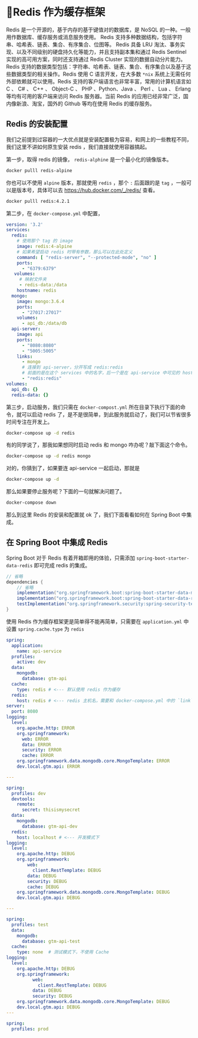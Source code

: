 # Redis 作为缓存框架

Redis 是一个开源的，基于内存的基于键值对的数据库，是 NoSQL 的一种。一般用作数据库、缓存服务或消息服务使用。 Redis 支持多种数据结构，包括字符串、哈希表、链表、集合、有序集合、位图等。 Redis 具备 LRU 淘汰、事务实现、以及不同级别的硬盘持久化等能力，并且支持副本集和通过 Redis Sentinel 实现的高可用方案，同时还支持通过 Redis Cluster 实现的数据自动分片能力。Redis 支持的数据类型包括：字符串、哈希表、链表、集合、有序集合以及基于这些数据类型的相关操作。Redis 使用 C 语言开发，在大多数 `*nix` 系统上无需任何外部依赖就可以使用。Redis 支持的客户端语言也非常丰富，常用的计算机语言如 C 、 C# 、 C++ 、 Object-C 、 PHP 、Python、Java 、 Perl 、 Lua 、 Erlang 等均有可用的客户端来访问 Redis 服务器。当前 Redis 的应用已经非常广泛，国内像新浪、淘宝，国外的 Github 等均在使用 Redis 的缓存服务。

## Redis 的安装配置

我们之前提到过容器的一大优点就是安装配置极为容易，和网上的一些教程不同，我们这里不讲如何原生安装 redis ，我们直接就使用容器搞起。

第一步，取得 redis 的镜像， `redis-alphine` 是一个最小化的镜像版本。

```bash
docker pulll redis-alpine
```

你也可以不使用 `alpine` 版本，那就使用 `redis` ，那个 `:` 后面跟的是 `tag` ，一般可以是版本号，具体可以去 <https://hub.docker.com/_/redis/> 查看。

```bash
docker pulll redis:4.2.1
```

第二步，在 `docker-compose.yml` 中配置，

```yml
version: '3.2'
services:
  redis:
    # 使用那个 tag 的 image
    image: redis:4-alpine
    # 如果希望启动 redis 时带有参数，那么可以在此处定义
    command: [ "redis-server", "--protected-mode", "no" ]
    ports:
      - "6379:6379"
   volumes:
     # 映射文件夹
     - redis-data:/data
    hostname: redis
  mongo:
    image: mongo:3.6.4
    ports:
      - "27017:27017"
    volumes:
      - api_db:/data/db
  api-server:
    image: api
    ports:
      - "8080:8080"
      - "5005:5005"
    links:
      - mongo
      # 连接到 api-server，分开写成 redis:redis
      # 前面的是在这个 services 中的名字，后一个是在 api-service 中可见的 host 名称。
      - "redis:redis"
volumes:
  api_db: {}
  redis-data: {}
```

第三步，启动服务，我们只需在 `docker-compost.yml` 所在目录下执行下面的命令，就可以启动 redis 了，是不是很简单，到此服务就启动了，我们可以节省很多时间专注在开发上。

```bash
docker-compose up -d redis
```

有的同学说了，那我如果想同时启动 redis 和 mongo 咋办呢？敲下面这个命令。

```bash
docker-compose up -d redis mongo
```

对的，你猜到了，如果要连 api-service 一起启动，那就是

```bash
docker-compose up -d
```

那么如果要停止服务呢？下面的一句就解决问题了。

```bash
docker-compose down
```

那么到这里 Redis 的安装和配置就 ok 了，我们下面看看如何在 Spring Boot 中集成。

## 在 Spring Boot 中集成 Redis

Spring Boot 对于 Redis 有着开箱即用的体验，只需添加 `spring-boot-starter-data-redis` 即可完成 redis 的集成。

```groovy
// 省略
dependencies {
    // 省略
    implementation("org.springframework.boot:spring-boot-starter-data-mongodb")
    implementation("org.springframework.boot:spring-boot-starter-data-redis") // <--- 这里
    testImplementation("org.springframework.security:spring-security-test")
}
```

使用 Redis 作为缓存框架更是简单得不能再简单，只需要在 `application.yml` 中设置 `spring.cache.type` 为 `redis`

```yml
spring:
  application:
    name: api-service
  profiles:
    active: dev
  data:
    mongodb:
      database: gtm-api
  cache:
    type: redis # <--- 默认使用 redis 作为缓存
  redis:
    host: redis # <--- redis 主机名，需要和 docker-compose.yml 中的 `link` 中定义保持一致
server:
  port: 8080
logging:
  level:
    org.apache.http: ERROR
    org.springframework:
      web: ERROR
      data: ERROR
      security: ERROR
      cache: ERROR
    org.springframework.data.mongodb.core.MongoTemplate: ERROR
    dev.local.gtm.api: ERROR

---

spring:
  profiles: dev
  devtools:
    remote:
      secret: thisismysecret
  data:
    mongodb:
      database: gtm-api-dev
  redis:
    host: localhost # <--- 开发模式下
logging:
  level:
    org.apache.http: DEBUG
    org.springframework:
        web:
          client.RestTemplate: DEBUG
        data: DEBUG
        security: DEBUG
        cache: DEBUG
    org.springframework.data.mongodb.core.MongoTemplate: DEBUG
    dev.local.gtm.api: DEBUG

---

spring:
  profiles: test
  data:
    mongodb:
      database: gtm-api-test
  cache:
    type: none  # 测试模式下，不使用 Cache
logging:
  level:
    org.apache.http: DEBUG
    org.springframework:
          web:
            client.RestTemplate: DEBUG
          data: DEBUG
          security: DEBUG
    org.springframework.data.mongodb.core.MongoTemplate: DEBUG
    dev.local.gtm.api: DEBUG
---

spring:
  profiles: prod

```
